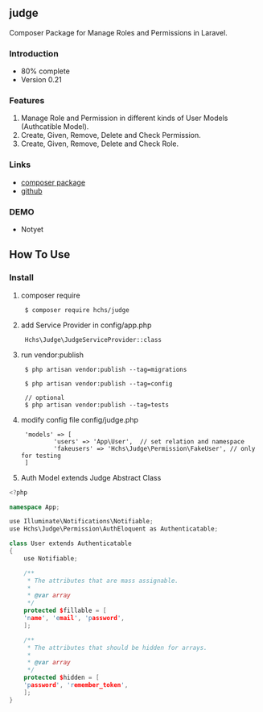## judge


Composer Package for Manage Roles and Permissions in Laravel.


### Introduction

* 80% complete
* Version 0.21





### Features


1. Manage Role and Permission in different kinds of User Models (Authcatible Model).
2. Create, Given, Remove, Delete and Check Permission.
3. Create, Given, Remove, Delete and Check Role.


### Links

* [composer package](https://packagist.org/packages/hchs/judge)
* [github](https://github.com/hchstera/judge)

### DEMO

* Notyet     


## How To Use


### Install

1. composer require    

		$ composer require hchs/judge       
2. add Service Provider in config/app.php       

		Hchs\Judge\JudgeServiceProvider::class    
3. run vendor:publish    

		$ php artisan vendor:publish --tag=migrations    
    
		$ php artisan vendor:publish --tag=config    
    
		// optional
		$ php artisan vendor:publish --tag=tests    
4. modify config file config/judge.php    

		'models' => [
         		'users' => 'App\User',  // set relation and namespace
         		'fakeusers' => 'Hchs\Judge\Permission\FakeUser', // only for testing
		]    
        
5. Auth Model extends Judge Abstract Class
```c++
<?php

namespace App;

use Illuminate\Notifications\Notifiable;
use Hchs\Judge\Permission\AuthEloquent as Authenticatable;

class User extends Authenticatable
{
    use Notifiable;

    /**
     * The attributes that are mass assignable.
     *
     * @var array
     */
    protected $fillable = [
	'name', 'email', 'password',
    ];

    /**
     * The attributes that should be hidden for arrays.
     *
     * @var array
     */
    protected $hidden = [
	'password', 'remember_token',
    ];
}
```     




